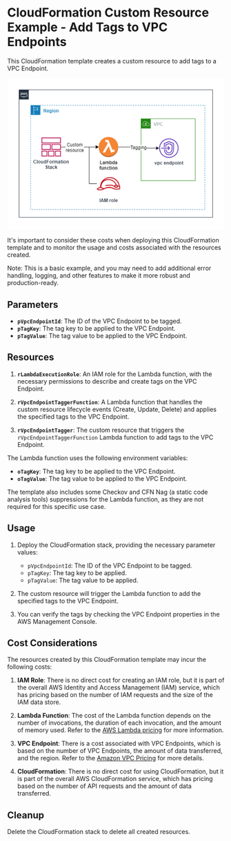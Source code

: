 # CloudFormation Custom Resource Example - Add Tags to VPC Endpoints

This CloudFormation template creates a custom resource to add tags to a VPC Endpoint.

![Alt text](../diagrams/custom-resource.png?raw=true "Diagram Image")

It's important to consider these costs when deploying this CloudFormation template and to monitor the usage and costs associated with the resources created.

Note: This is a basic example, and you may need to add additional error handling, logging, and other features to make it more robust and production-ready.

## Parameters

- **`pVpcEndpointId`**: The ID of the VPC Endpoint to be tagged.
- **`pTagKey`**: The tag key to be applied to the VPC Endpoint.
- **`pTagValue`**: The tag value to be applied to the VPC Endpoint.

## Resources

1. **`rLambdaExecutionRole`**: An IAM role for the Lambda function, with the necessary permissions to describe and create tags on the VPC Endpoint.

2. **`rVpcEndpointTaggerFunction`**: A Lambda function that handles the custom resource lifecycle events (Create, Update, Delete) and applies the specified tags to the VPC Endpoint.

3. **`rVpcEndpointTagger`**: The custom resource that triggers the `rVpcEndpointTaggerFunction` Lambda function to add tags to the VPC Endpoint.

The Lambda function uses the following environment variables:

- **`oTagKey`**: The tag key to be applied to the VPC Endpoint.
- **`oTagValue`**: The tag value to be applied to the VPC Endpoint.

The template also includes some Checkov and CFN Nag (a static code analysis tools) suppressions for the Lambda function, as they are not required for this specific use case.

## Usage

1. Deploy the CloudFormation stack, providing the necessary parameter values:
   - `pVpcEndpointId`: The ID of the VPC Endpoint to be tagged.
   - `pTagKey`: The tag key to be applied.
   - `pTagValue`: The tag value to be applied.

2. The custom resource will trigger the Lambda function to add the specified tags to the VPC Endpoint.

3. You can verify the tags by checking the VPC Endpoint properties in the AWS Management Console.

## Cost Considerations

The resources created by this CloudFormation template may incur the following costs:

1. **IAM Role**: There is no direct cost for creating an IAM role, but it is part of the overall AWS Identity and Access Management (IAM) service, which has pricing based on the number of IAM requests and the size of the IAM data store.

2. **Lambda Function**: The cost of the Lambda function depends on the number of invocations, the duration of each invocation, and the amount of memory used. Refer to the [AWS Lambda pricing](https://aws.amazon.com/lambda/pricing/) for more information.

3. **VPC Endpoint**: There is a cost associated with VPC Endpoints, which is based on the number of VPC Endpoints, the amount of data transferred, and the region. Refer to the [Amazon VPC Pricing](https://aws.amazon.com/vpc/pricing/) for more details.

4. **CloudFormation**: There is no direct cost for using CloudFormation, but it is part of the overall AWS CloudFormation service, which has pricing based on the number of API requests and the amount of data transferred.

## Cleanup

Delete the CloudFormation stack to delete all created resources.